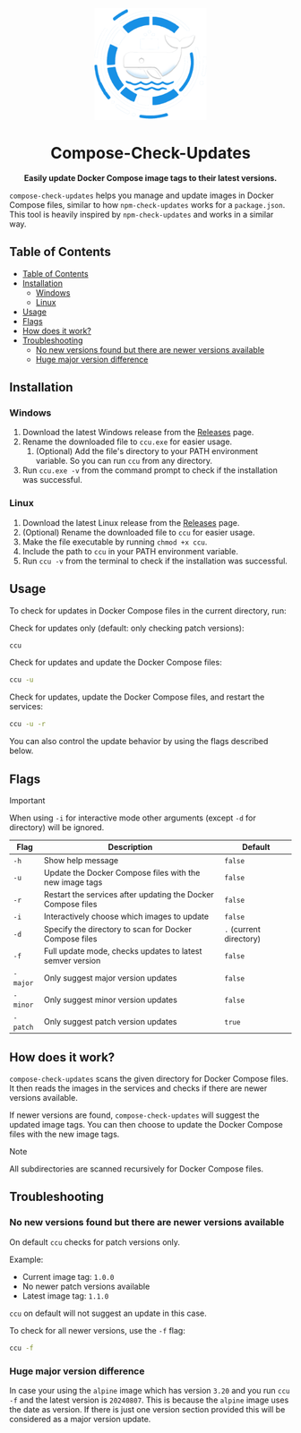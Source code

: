 <p align="center">
  <img src="./logo.png" alt="Beschrapi Logo" width="200">
</p>

<h1 align="center">Compose-Check-Updates</h1>

<p align="center">
  <strong>
Easily update Docker Compose image tags to their latest versions.
  </strong>
</p>

`compose-check-updates` helps you manage and update images in Docker Compose files, similar to how `npm-check-updates` works for a `package.json`. This tool is heavily inspired by `npm-check-updates` and works in a similar way.


## Table of Contents

- [Table of Contents](#table-of-contents)
- [Installation](#installation)
  - [Windows](#windows)
  - [Linux](#linux)
- [Usage](#usage)
- [Flags](#flags)
- [How does it work?](#how-does-it-work)
- [Troubleshooting](#troubleshooting)
  - [No new versions found but there are newer versions available](#no-new-versions-found-but-there-are-newer-versions-available)
  - [Huge major version difference](#huge-major-version-difference)

## Installation

### Windows

1. Download the latest Windows release from the [Releases](https://github.com/Padi2312/compose-check-updates/releases) page.
2. Rename the downloaded file to `ccu.exe` for easier usage.
   1. (Optional) Add the file's directory to your PATH environment variable. So you can run `ccu` from any directory.
3. Run `ccu.exe -v` from the command prompt to check if the installation was successful.



### Linux

1. Download the latest Linux release from the [Releases](https://github.com/Padi2312/compose-check-updates/releases) page.
2. (Optional) Rename the downloaded file to `ccu` for easier usage.
3. Make the file executable by running `chmod +x ccu`.
4. Include the path to `ccu` in your PATH environment variable. 
5. Run `ccu -v` from the terminal to check if the installation was successful.


## Usage

To check for updates in Docker Compose files in the current directory, run:

Check for updates only (default: only checking patch versions):

```bash
ccu
```

Check for updates and update the Docker Compose files:

```bash
ccu -u
```

Check for updates, update the Docker Compose files, and restart the services:

```bash
ccu -u -r
```

You can also control the update behavior by using the flags described below. 

## Flags

> [!IMPORTANT]
> When using `-i` for interactive mode other arguments (except `-d` for directory) will be ignored.


| Flag     | Description                                                  | Default                 |
| -------- | ------------------------------------------------------------ | ----------------------- |
| `-h`     | Show help message                                            | `false`                 |
| `-u`     | Update the Docker Compose files with the new image tags      | `false`                 |
| `-r`     | Restart the services after updating the Docker Compose files | `false`                 |
| `-i`     | Interactively choose which images to update                  | `false`                 |
| `-d`     | Specify the directory to scan for Docker Compose files       | `.` (current directory) |
| `-f`     | Full update mode, checks updates to latest semver version    | `false`                 |
| `-major` | Only suggest major version updates                           | `false`                 |
| `-minor` | Only suggest minor version updates                           | `false`                 |
| `-patch` | Only suggest patch version updates                           | `true`                  |


## How does it work?

`compose-check-updates` scans the given directory for Docker Compose files. It then reads the images in the services and checks if there are newer versions available.

If newer versions are found, `compose-check-updates` will suggest the updated image tags. You can then choose to update the Docker Compose files with the new image tags.

> [!NOTE]
> All subdirectories are scanned recursively for Docker Compose files.

## Troubleshooting

### No new versions found but there are newer versions available

On default `ccu` checks for patch versions only. 

Example:
- Current image tag: `1.0.0`
- No newer patch versions available
- Latest image tag: `1.1.0`

`ccu` on default will not suggest an update in this case. 

To check for all newer versions, use the `-f` flag:
  
```bash 
ccu -f
```

### Huge major version difference

In case your using the `alpine` image which has version `3.20` and you run `ccu -f` and the latest version is `20240807`. This is because the `alpine` image uses the date as version. If there is just one version section provided this will be considered as a major version update.